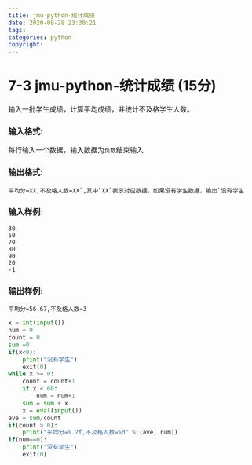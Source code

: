 ```yaml
---
title: jmu-python-统计成绩
date: 2020-09-28 23:30:21
tags:
categories: python
copyright:
---
```


#  7-3 jmu-python-统计成绩 (15分)

输入一批学生成绩，计算平均成绩，并统计不及格学生人数。

### 输入格式:

每行输入一个数据，输入数据为`负数`结束输入

### 输出格式:

```
平均分=XX,不及格人数=XX`,其中`XX`表示对应数据。如果没有学生数据，输出`没有学生
```

### 输入样例:

```in
30
50
70
80
90
20
-1
```

### 输出样例:

```out
平均分=56.67,不及格人数=3
```

```python
x = int(input())
num = 0
count = 0
sum =0 
if(x<0):
    print("没有学生")
    exit(0)
while x >= 0:
    count = count+1
    if x < 60:
        num = num+1
    sum = sum + x
    x = eval(input())
ave = sum/count
if(count > 0):
    print("平均分=%.2f,不及格人数=%d" % (ave, num))
if(num==0):
    print("没有学生")
    exit(0)

```

